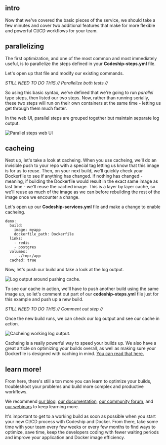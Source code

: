 ## intro

Now that we've covered the basic pieces of the service, we should take a few minutes and cover two additional features that make for more flexible and powerful CI/CD workflows for your team.

## parallelizing

The first optimization, and one of the most common and most immediately useful, is to parallelize the steps defined in your **Codeship-steps.yml** file.

Let's open up that file and modify our existing commands.

*STILL NEED TO DO THIS // Parallelize both tests //*

So using this basic syntax, we've defined that we're going to run *parallel* type steps, then listed our two steps. Now, rather than running serially, these two steps will run on their own containers at the same time - letting us get through them much faster.

In the web UI, parallel steps are grouped together but maintain separate log output.

![Parallel steps web UI](/img)

## cacheing

Next up, let's take a look at cacheing. When you use cacheing, we'll do an invisible push to your repo with a special tag letting us know that this image is for us to reuse. Then, on your next build, we'll quickly check your Dockerfile to see if anything has changed. If nothing has changed - meaning, if building the Dockerfile would result in the exact same image as last time - we'll reuse the cached image. This is a layer by layer cache, so we'll reuse as much of the image as we can before rebuilding the rest of the image once we encounter a change.

Let's open up our **Codeship-services.yml** file and make a change to enable cacheing.

```
demo:
  build:
    image: myapp
    dockerfile_path: Dockerfile
  links:
    - redis
    - postgres
  volumes:
    - ./tmp:/app
  cached: true
```

Now, let's push our build and take a look at the log output.

![Log output around pushing cache.](img)

To see our cache in action, we'll have to push another build using the same image up, so let's comment out part of our **codeship-steps.yml** file just for this example and push up a new build.

*STILL NEED TO DO THIS // Comment out step //*

Once the new build runs, we can check our log output and see our cache in action.

![Cacheing working log output.](img)

Cacheing is a really powerful way to speed your builds up. We also have a great article on optimizing your builds overall, as well as making sure your Dockerfile is designed with caching in mind. [You can read that here.](buildspeedguide)

## learn more!

From here, there's still a ton more you can learn to optimize your builds, troubleshoot your problems and build more complex and productive workflows.

We recommend [our blog](blog), [our documentation](documentation), [our community forum](communityforum), and [our webinars](webinars) to keep learning more.

It's important to get to a working build as soon as possible when you start your new CI/CD process with Codeship and Docker. From there, take some time with your team every few weeks or every few months to find ways to optimize, save time, keep the developers coding with fewer waiting periods and improve your application and Docker image efficiency.
